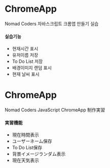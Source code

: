 # ChromeApp
Nomad Coders 자바스크립트 크롬앱 만들기 실습

#### 실습기능
* 현재시간 표시
* 유저이름 저장
* To Do List 저장
* 배경이미지 랜덤 표시
* 현재 날씨 표시


# ChromeApp
Nomad Coders JavaScript ChromeApp 制作実習

#### 実習機能
* 現在時間表示
* ユーザーネーム保存
* To Do List保存
* 背景イメージランダム表示
* 現在天気表示
